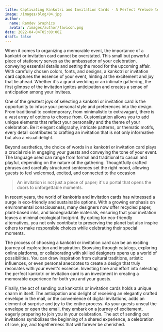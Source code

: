 ```yaml
---
title: Captivating Kankotri and Invitation Cards - A Perfect Prelude to Your Celebration
image: /images/blog/04.jpg
author:
  name: Ramdev Graphics
  avatar: /images/author/favicon.png
date: 2022-04-04T05:00:00Z
draft: false
---
```



When it comes to organizing a memorable event, the importance of a kankotri or invitation card cannot be overstated. This small but powerful piece of stationery serves as the ambassador of your celebration, conveying essential details and setting the mood for the upcoming affair. With carefully chosen colors, fonts, and designs, a kankotri or invitation card captures the essence of your event, hinting at the excitement and joy that lie ahead. Whether it's a grand wedding or an intimate gathering, the first glimpse of the invitation ignites anticipation and creates a sense of anticipation among your invitees.

One of the greatest joys of selecting a kankotri or invitation card is the opportunity to infuse your personal style and preferences into the design. From traditional to contemporary, from minimalistic to extravagant, there is a vast array of options to choose from. Customization allows you to add unique elements that reflect your personality and the theme of your celebration. Be it elegant calligraphy, intricate patterns, or thematic motifs, every detail contributes to crafting an invitation that is not only informative but also a visual delight.

Beyond aesthetics, the choice of words in a kankotri or invitation card plays a crucial role in engaging your guests and conveying the tone of your event. The language used can range from formal and traditional to casual and playful, depending on the nature of the gathering. Thoughtfully crafted phrases and carefully structured sentences set the right mood, allowing guests to feel welcomed, excited, and connected to the occasion

<Blockquote name="!Unknown">
  An invitation is not just a piece of paper; it's a portal that opens the doors to unforgettable moments.
</Blockquote>

In recent years, the world of kankotris and invitation cards has witnessed a surge in eco-friendly and sustainable options. With a growing emphasis on environmental consciousness, many designers now offer recycled paper, plant-based inks, and biodegradable materials, ensuring that your invitation leaves a minimal ecological footprint. By opting for eco-friendly alternatives, you not only contribute to preserving the planet but also inspire others to make responsible choices while celebrating their special moments.

The process of choosing a kankotri or invitation card can be an exciting journey of exploration and inspiration. Browsing through catalogs, exploring online platforms, or collaborating with skilled designers opens up a world of possibilities. You can draw inspiration from cultural traditions, artistic influences, or even personal anecdotes to create a design that truly resonates with your event's essence. Investing time and effort into selecting the perfect kankotri or invitation card is an investment in creating a memorable experience for both you and your guests.

Finally, the act of sending out kankotris or invitation cards holds a unique charm in itself. The anticipation and delight of receiving an elegantly crafted envelope in the mail, or the convenience of digital invitations, adds an element of surprise and joy to the entire process. As your guests unseal the envelope or open the email, they embark on a journey of excitement, eagerly preparing to join you in your celebration. The act of sending out invitations symbolizes the beginning of a shared experience, a celebration of love, joy, and togetherness that will forever be cherished.
